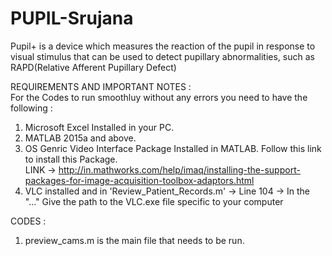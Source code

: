 # PUPIL-Srujana
Pupil+ is a device which measures the reaction of the pupil in response to visual stimulus that can be used to detect pupillary abnormalities, such as RAPD(Relative Afferent Pupillary Defect)

REQUIREMENTS AND IMPORTANT NOTES : </br>
For the Codes to run smoothluy without any errors you need to have the following : </br>  
1. Microsoft Excel Installed in your PC. </br>
2. MATLAB 2015a and above. </br>
3. OS Genric Video Interface Package Installed in MATLAB. Follow this link to install this Package. </br> LINK -> http://in.mathworks.com/help/imaq/installing-the-support-packages-for-image-acquisition-toolbox-adaptors.html </br>
4. VLC installed and in 'Review_Patient_Records.m' -> Line 104 -> In the "..." Give the path to the VLC.exe file specific to your computer </br>

CODES : </br>
1. preview_cams.m is the main file that needs to be run.
